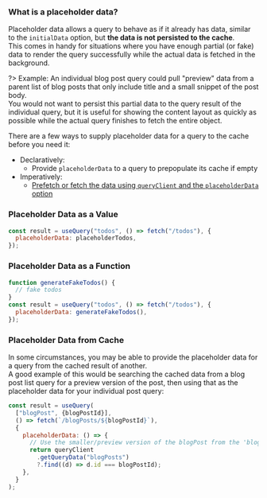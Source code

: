 ### What is a placeholder data?

Placeholder data allows a query to behave as if it already has data, similar to the `initialData` option, but **the data is not persisted to the cache**.  
This comes in handy for situations where you have enough partial (or fake) data to render the query successfully while the actual data is fetched in the background.

?> Example: An individual blog post query could pull "preview" data from a parent list of blog posts that only include title and a small snippet of the post body.  
You would not want to persist this partial data to the query result of the individual query, but it is useful for showing the content layout as quickly as possible while the actual query finishes to fetch the entire object.

There are a few ways to supply placeholder data for a query to the cache before you need it:

- Declaratively:
  - Provide `placeholderData` to a query to prepopulate its cache if empty
- Imperatively:
  - [Prefetch or fetch the data using `queryClient` and the `placeholderData` option](guides/prefetching)

### Placeholder Data as a Value

```js
const result = useQuery("todos", () => fetch("/todos"), {
  placeholderData: placeholderTodos,
});
```

### Placeholder Data as a Function

```js
function generateFakeTodos() {
  // fake todos
}
const result = useQuery("todos", () => fetch("/todos"), {
  placeholderData: generateFakeTodos(),
});
```

### Placeholder Data from Cache

In some circumstances, you may be able to provide the placeholder data for a query from the cached result of another.  
A good example of this would be searching the cached data from a blog post list query for a preview version of the post, then using that as the placeholder data for your individual post query:

```js
const result = useQuery(
  ["blogPost", {blogPostId}],
  () => fetch(`/blogPosts/${blogPostId}`),
  {
    placeholderData: () => {
      // Use the smaller/preview version of the blogPost from the 'blogPosts' query as the placeholder data for this blogPost query
      return queryClient
        .getQueryData("blogPosts")
        ?.find((d) => d.id === blogPostId);
    },
  }
);
```
